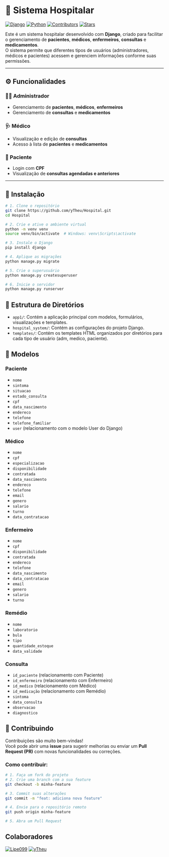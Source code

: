 # 🏥 Sistema Hospitalar

[![Django](https://img.shields.io/badge/Django-4.x-green.svg)](https://www.djangoproject.com/)
[![Python](https://img.shields.io/badge/Python-3.10+-blue.svg)](https://www.python.org/)
[![Contributors](https://img.shields.io/github/contributors/yTheu/Hospital)](https://github.com/yTheu/Hospital/graphs/contributors)
[![Stars](https://img.shields.io/github/stars/yTheu/Hospital?style=social)](https://github.com/yTheu/Hospital/stargazers)

Este é um sistema hospitalar desenvolvido com **Django**, criado para facilitar o gerenciamento de **pacientes**, **médicos**, **enfermeiros**, **consultas** e **medicamentos**.  
O sistema permite que diferentes tipos de usuários (administradores, médicos e pacientes) acessem e gerenciem informações conforme suas permissões.

---

## ⚙️ Funcionalidades

### 👩‍💼 Administrador
- Gerenciamento de **pacientes**, **médicos**, **enfermeiros**
- Gerenciamento de **consultas** e **medicamentos**

### 🩺 Médico
- Visualização e edição de **consultas**
- Acesso à lista de **pacientes** e **medicamentos**

### 👤 Paciente
- Login com **CPF**
- Visualização de **consultas agendadas e anteriores**

---

## 🚀 Instalação

```bash
# 1. Clone o repositório
git clone https://github.com/yTheu/Hospital.git
cd Hospital

# 2. Crie e ative o ambiente virtual
python -m venv venv
source venv/bin/activate  # Windows: venv\Scripts\activate

# 3. Instale o Django
pip install django

# 4. Aplique as migrações
python manage.py migrate

# 5. Crie o superusuário
python manage.py createsuperuser

# 6. Inicie o servidor
python manage.py runserver
 ```

## 📁 Estrutura de Diretórios

- `app1/`: Contém a aplicação principal com modelos, formulários, visualizações e templates.
- `hospital_system/`: Contém as configurações do projeto Django.
- `templates/`: Contém os templates HTML organizados por diretórios para cada tipo de usuário (adm, medico, paciente).

## 🗿 Modelos

### Paciente
- `nome`
- `sintoma`
- `situacao`
- `estado_consulta`
- `cpf`
- `data_nascimento`
- `endereco`
- `telefone`
- `telefone_familiar`
- `user` (relacionamento com o modelo User do Django)

### Médico
- `nome`
- `cpf`
- `especializacao`
- `disponibilidade`
- `contratada`
- `data_nascimento`
- `endereco`
- `telefone`
- `email`
- `genero`
- `salario`
- `turno`
- `data_contratacao`

### Enfermeiro
- `nome`
- `cpf`
- `disponibilidade`
- `contratada`
- `endereco`
- `telefone`
- `data_nascimento`
- `data_contratacao`
- `email`
- `genero`
- `salario`
- `turno`

### Remédio
- `nome`
- `laboratorio`
- `bula`
- `tipo`
- `quantidade_estoque`
- `data_validade`

### Consulta
- `id_paciente` (relacionamento com Paciente)
- `id_enfermeiro` (relacionamento com Enfermeiro)
- `id_medico` (relacionamento com Médico)
- `id_medicação` (relacionamento com Remédio)
- `sintoma`
- `data_consulta`
- `observacao`
- `diagnostico`

## 🤝 Contribuindo

Contribuições são muito bem-vindas!  
Você pode abrir uma **issue** para sugerir melhorias ou enviar um **Pull Request (PR)** com novas funcionalidades ou correções.

### Como contribuir:

```bash
# 1. Faça um fork do projeto
# 2. Crie uma branch com a sua feature
git checkout -b minha-feature

# 3. Commit suas alterações
git commit -m "feat: adiciona nova feature"

# 4. Envie para o repositório remoto
git push origin minha-feature

# 5. Abra um Pull Request
```

##  Colaboradores

[![Lipe099](https://github.com/Lipe099.png?size=100)](https://github.com/Lipe099) 
[![yTheu](https://github.com/yTheu.png?size=100)](https://github.com/yThey)
